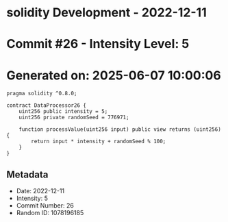 ﻿# solidity Development - 2022-12-11
# Commit #26 - Intensity Level: 5
# Generated on: 2025-06-07 10:00:06
```solidity
pragma solidity ^0.8.0;

contract DataProcessor26 {
    uint256 public intensity = 5;
    uint256 private randomSeed = 776971;

    function processValue(uint256 input) public view returns (uint256) {
        return input * intensity + randomSeed % 100;
    }
}
```
## Metadata
- Date: 2022-12-11
- Intensity: 5
- Commit Number: 26
- Random ID: 1078196185
